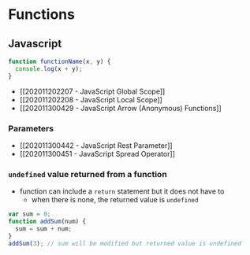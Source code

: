 # Functions

## Javascript
```js
function functionName(x, y) {
  console.log(x + y);
}
```
- [[202011202207 - JavaScript Global Scope]]
- [[202011202208 - JavaScript Local Scope]]
- [[202011300429 - JavaScript Arrow (Anonymous) Functions]]

### Parameters
- [[202011300442 - JavaScript Rest Parameter]]
- [[202011300451 - JavaScript Spread Operator]]

### `undefined` value returned from a function
- function can include a `return` statement but it does not have to
	- when there is none, the returned value is `undefined`

```js
var sum = 0;
function addSum(num) {
  sum = sum + num;
}
addSum(3); // sum will be modified but returned value is undefined

```